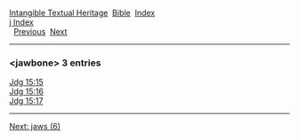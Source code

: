[Intangible Textual Heritage](../../index)  [Bible](../index) 
[Index](index)   
[j Index](_j_)  
  [Previous](c06105)  [Next](c06107) 

------------------------------------------------------------------------

### &lt;jawbone&gt; 3 entries

[Jdg 15:15](../kjv/jdg015.htm#015)  
[Jdg 15:16](../kjv/jdg015.htm#016)  
[Jdg 15:17](../kjv/jdg015.htm#017)  

------------------------------------------------------------------------

[Next: jaws (6)](c06107)

